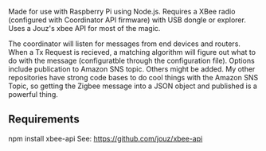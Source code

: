 Made for use with Raspberry Pi using Node.js.  Requires a XBee radio (configured with Coordinator API firmware) with USB dongle or explorer.  Uses a Jouz's xbee API for most of the magic.

The coordinator will listen for messages from end devices and routers.  When a Tx Request is recieved, a matching algorithm will figure out what to do with the message (configuratble through the configuration file).  Options include publication to Amazon SNS topic.  Others might be added.  My other repositories have strong code bases to do cool things with the Amazon SNS Topic, so getting the Zigbee message into a JSON object and published is a powerful thing.

Requirements
---
npm install xbee-api
See: https://github.com/jouz/xbee-api
